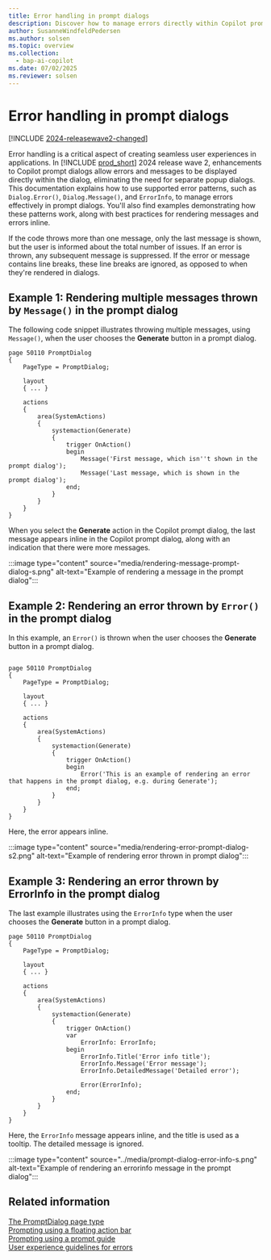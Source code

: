 ```yaml
---
title: Error handling in prompt dialogs
description: Discover how to manage errors directly within Copilot prompt dialogs in Business Central.
author: SusanneWindfeldPedersen
ms.author: solsen
ms.topic: overview
ms.collection:
  - bap-ai-copilot
ms.date: 07/02/2025
ms.reviewer: solsen
---
```


# Error handling in prompt dialogs

[!INCLUDE [2024-releasewave2-changed](../includes/2024-releasewave2-changed.md)]

Error handling is a critical aspect of creating seamless user experiences in applications. In [!INCLUDE [prod_short](includes/prod_short.md)] 2024 release wave 2, enhancements to Copilot prompt dialogs allow errors and messages to be displayed directly within the dialog, eliminating the need for separate popup dialogs. This documentation explains how to use supported error patterns, such as `Dialog.Error()`, `Dialog.Message()`, and `ErrorInfo`, to manage errors effectively in prompt dialogs. You'll also find examples demonstrating how these patterns work, along with best practices for rendering messages and errors inline.

If the code throws more than one message, only the last message is shown, but the user is informed about the total number of issues. If an error is thrown, any subsequent message is suppressed. If the error or message contains line breaks, these line breaks are ignored, as opposed to when they're rendered in dialogs.

## Example 1: Rendering multiple messages thrown by `Message()` in the prompt dialog

The following code snippet illustrates throwing multiple messages, using `Message()`, when the user chooses the **Generate** button in a prompt dialog.

```al
page 50110 PromptDialog
{
    PageType = PromptDialog;

    layout
    { ... }

    actions
    {
        area(SystemActions)
        {
            systemaction(Generate)
            {
                trigger OnAction()
                begin
                    Message('First message, which isn''t shown in the prompt dialog');
                    Message('Last message, which is shown in the prompt dialog');
                end;
            }
        }
    }
}
```

When you select the **Generate** action in the Copilot prompt dialog, the last message appears inline in the Copilot prompt dialog, along with an indication that there were more messages.

:::image type="content" source="media/rendering-message-prompt-dialog-s.png" alt-text="Example of rendering a message in the prompt dialog":::

## Example 2: Rendering an error thrown by `Error()` in the prompt dialog

In this example, an `Error()` is thrown when the user chooses the **Generate** button in a prompt dialog.

```al

page 50110 PromptDialog
{
    PageType = PromptDialog;

    layout
    { ... }

    actions
    {
        area(SystemActions)
        {
            systemaction(Generate)
            {
                trigger OnAction()
                begin
                    Error('This is an example of rendering an error that happens in the prompt dialog, e.g. during Generate');
                end;
            }
        }
    }
}
```

Here, the error appears inline.

:::image type="content" source="media/rendering-error-prompt-dialog-s2.png" alt-text="Example of rendering error thrown in prompt dialog":::

## Example 3: Rendering an error thrown by ErrorInfo in the prompt dialog

The last example illustrates using the `ErrorInfo` type when the user chooses the **Generate** button in a prompt dialog.

```al
page 50110 PromptDialog
{
    PageType = PromptDialog;

    layout
    { ... }

    actions
    {
        area(SystemActions)
        {
            systemaction(Generate)
            {
                trigger OnAction()
                var
                    ErrorInfo: ErrorInfo;
                begin
                    ErrorInfo.Title('Error info title');
                    ErrorInfo.Message('Error message');
                    ErrorInfo.DetailedMessage('Detailed error');

                    Error(ErrorInfo);
                end;
            }
        }
    }
}
```

Here, the `ErrorInfo` message appears inline, and the title is used as a tooltip. The detailed message is ignored. 

:::image type="content" source="../media/prompt-dialog-error-info-s.png" alt-text="Example of rendering an errorinfo message in the prompt dialog":::

## Related information

[The PromptDialog page type](devenv-page-type-promptdialog.md)  
[Prompting using a floating action bar](devenv-page-prompting-floating-actionbar.md)  
[Prompting using a prompt guide](devenv-page-promptguide.md)  
[User experience guidelines for errors](devenv-error-handling-guidelines.md)